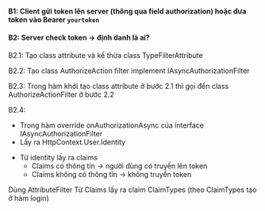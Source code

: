 ﻿#### B1: Client gữi token lên server (thông qua field authorization) hoặc đưa token vào Bearer ```yourtoken```
#### B2: Server check token -> định danh là ai?
 B2.1: Tạo class attribute và kế thừa class TypeFilterAttribute  

 B2.2: Tạo class AuthorizeAction filter implement IAsyncAuthorizationFilter
 
 B2.3: Trong hàm khởi tạo class attribute ở bước 2.1 thì gọi đến class AuthorizeActionFilter ở bước 2.2

 B2.4: 
- Trong hàm override onAuthorizationAsync của interface IAsyncAuthorizationFilter
- Lấy ra HttpContext.User.Identity
* Từ identity lấy ra claims  
	* Claims có thông tin -> người dùng có truyền lên token
	* Claims không có thông tin -> không truyền token

Dùng AttributeFilter
Từ Claims lấy ra claim ClaimTypes (theo ClaimTypes tạo ở hàm login)